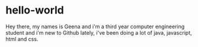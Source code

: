 # hello-world

Hey there, my names is Geena and i'm a third year computer engineering student and i'm new to Github
lately, i've been doing a lot of java, javascript, html and css.
